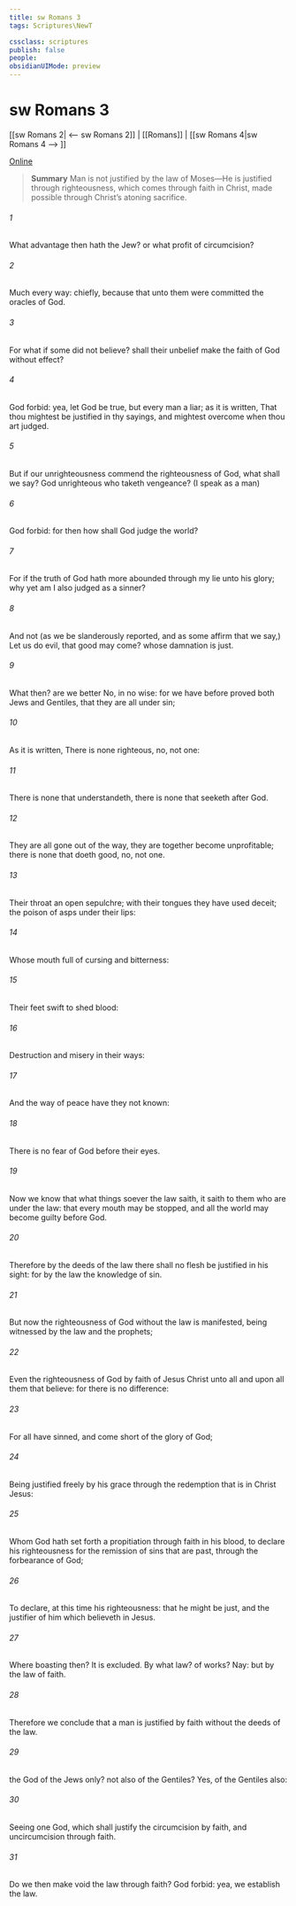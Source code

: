 ```yaml
---
title: sw Romans 3
tags: Scriptures\NewT

cssclass: scriptures
publish: false
people:
obsidianUIMode: preview
---
```


# sw Romans 3
[[sw Romans 2| <-- sw Romans 2]] | [[Romans]] | [[sw Romans 4|sw Romans 4 --> ]]

[Online](https://churchofjesuschrist.org/study/scriptures/nt/rom/3?lang=eng)

> __Summary__
Man is not justified by the law of Moses—He is justified through righteousness, which comes through faith in Christ, made possible through Christ’s atoning sacrifice.

###### 1 
What advantage then hath the Jew? or what profit  of circumcision?

###### 2 
Much every way: chiefly, because that unto them were committed the oracles of God.

###### 3 
For what if some did not believe? shall their unbelief make the faith of God without effect?

###### 4 
God forbid: yea, let God be true, but every man a liar; as it is written, That thou mightest be justified in thy sayings, and mightest overcome when thou art judged.

###### 5 
But if our unrighteousness commend the righteousness of God, what shall we say?  God unrighteous who taketh vengeance? (I speak as a man)

###### 6 
God forbid: for then how shall God judge the world?

###### 7 
For if the truth of God hath more abounded through my lie unto his glory; why yet am I also judged as a sinner?

###### 8 
And not  (as we be slanderously reported, and as some affirm that we say,) Let us do evil, that good may come? whose damnation is just.

###### 9 
What then? are we better  No, in no wise: for we have before proved both Jews and Gentiles, that they are all under sin;

###### 10 
As it is written, There is none righteous, no, not one:

###### 11 
There is none that understandeth, there is none that seeketh after God.

###### 12 
They are all gone out of the way, they are together become unprofitable; there is none that doeth good, no, not one.

###### 13 
Their throat  an open sepulchre; with their tongues they have used deceit; the poison of asps  under their lips:

###### 14 
Whose mouth  full of cursing and bitterness:

###### 15 
Their feet  swift to shed blood:

###### 16 
Destruction and misery  in their ways:

###### 17 
And the way of peace have they not known:

###### 18 
There is no fear of God before their eyes.

###### 19 
Now we know that what things soever the law saith, it saith to them who are under the law: that every mouth may be stopped, and all the world may become guilty before God.

###### 20 
Therefore by the deeds of the law there shall no flesh be justified in his sight: for by the law  the knowledge of sin.

###### 21 
But now the righteousness of God without the law is manifested, being witnessed by the law and the prophets;

###### 22 
Even the righteousness of God  by faith of Jesus Christ unto all and upon all them that believe: for there is no difference:

###### 23 
For all have sinned, and come short of the glory of God;

###### 24 
Being justified freely by his grace through the redemption that is in Christ Jesus:

###### 25 
Whom God hath set forth  a propitiation through faith in his blood, to declare his righteousness for the remission of sins that are past, through the forbearance of God;

###### 26 
To declare,  at this time his righteousness: that he might be just, and the justifier of him which believeth in Jesus.

###### 27 
Where  boasting then? It is excluded. By what law? of works? Nay: but by the law of faith.

###### 28 
Therefore we conclude that a man is justified by faith without the deeds of the law.

###### 29 
 the God of the Jews only?  not also of the Gentiles? Yes, of the Gentiles also:

###### 30 
Seeing  one God, which shall justify the circumcision by faith, and uncircumcision through faith.

###### 31 
Do we then make void the law through faith? God forbid: yea, we establish the law.

